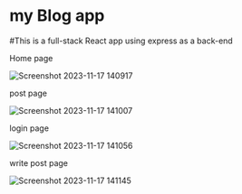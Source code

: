 # my Blog app

#This is a full-stack React app using express as a back-end

Home page

![Screenshot 2023-11-17 140917](https://github.com/OsamaMaher/Osama-Blog/assets/119271600/e5d09a10-b59f-449b-a10d-2254840a6197)

post page

![Screenshot 2023-11-17 141007](https://github.com/OsamaMaher/Osama-Blog/assets/119271600/23e3ce17-6d09-4284-8118-607c29a98713)

login page

![Screenshot 2023-11-17 141056](https://github.com/OsamaMaher/Osama-Blog/assets/119271600/29085b00-8793-4b98-8fbf-ed059d798987)

write post page

![Screenshot 2023-11-17 141145](https://github.com/OsamaMaher/Osama-Blog/assets/119271600/4f05b1e3-c566-4386-b1e0-5638ea04ba4e)
